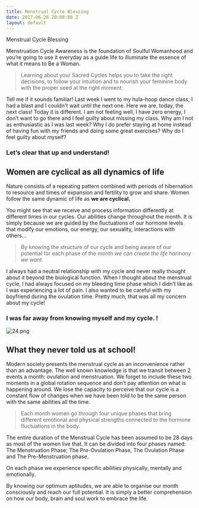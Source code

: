 ```yaml
---
title: Menstrual Cycle Blessing
date: 2017-06-26 20:08:00 Z
layout: default
---
```


<section id="home" class="module-hero module-parallax module-fade module-full-height bg-dark-50" data-background="/assets/images/9.jpeg">

  <div class="hs-caption container">
    <div class="caption-content">
      <div class="hs-title-size-3 font-alt m-b-20">
        Menstrual Cycle Blessing
      </div>
    </div>
  </div>

</section >

Menstruation Cycle Awareness is the foundation of Soulful Womanhood and you’re going to use it everyday as a guide life to illuminate the essence of what it means to Be a Woman.

>Learning about your Sacred Cycles helps you to take the right decisions, to follow your intuition and to nourish your feminine body with the proper seed at the right moment.

Tell me if it sounds familiar!
Last week I went to my hula-hoop dance class, I had a blast and I couldn't wait until the next one. Here we are, today, the next class! Today it is different.  I am not feeling well, I have zero energy, I don’t want to go there and I feel guilty about missing my class. Why am I not as enthusiastic as I was last week? Why I do prefer staying at home instead of having fun with my friends and doing some great exercises? Why do I feel guilty about myself?

### Let’s clear that up and understand!

## Women are cyclical as all dynamics of life

Nature consists of a repeating pattern combined with periods of hibernation to resource and times of expansion and fertility to grow and share.
Women follow the same dynamic of life as **we are cyclical.**

You might see that we receive and process information differently at different times in our cycles. Our abilities change throughout the month. It is simply because we are guided by the fluctuations of our hormone levels that modify our emotions, our energy, our sexuality, interactions with others...

>By knowing the structure of our cycle and being aware of our potential for each phase of the month *we can create the life harmony we want.*

I always had a neutral relationship with my cycle and never really thought about it beyond the biological function.
When I thought about the menstrual cycle, I had always focused on my bleeding time phase which I didn’t like as I was experiencing a lot of pain. I also wanted to be careful with my boyfriend during the ovulation time. Pretty much, that was all my concern about my cycle!

### I was far away from knowing myself and my cycle. !

![24.png](/uploads/24.png)

## What they never told us at school!

Modern society presents the menstrual cycle as an inconvenience rather than an advantage. The well known knowledge is that we transit  between 2 events a month: ovulation and menstruation. We forget to include these two moments in a global rotation sequence and don’t pay attention on what is happening around. We lose the capacity to perceive that our cycle is a constant flow of changes when we have been told to be the same person with the same abilities all the time.

>Each month women go through four unique phases that bring different emotional and physical strengths connected to the hormone fluctuations in the body.


The entire duration of the Menstrual Cycle has been assumed to be 28 days as most of the women live that. It can be divided into four phases named: The Menstruation Phase; The Pre-Ovulation Phase, The Ovulation Phase and The Pre-Menstruation phase.

On each phase we experience specific abilities physically, mentally and emotionally.

By knowing our optimum aptitudes, we are able to organise our month consciously and reach our full potential. It is simply a better comprehension on how our body, brain and soul work to embrace the life.
